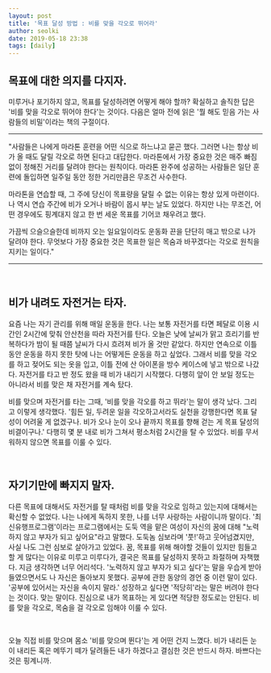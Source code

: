 ```yaml
---
layout: post
title: '목표 달성 방법 : 비를 맞을 각오로 뛰어라'
author: seolki
date: 2019-05-18 23:38
tags: [daily]
---
```


## 목표에 대한 의지를 다지자.  

미루거나 포기하지 않고, 목표를 달성하려면 어떻게 해야 할까? 확실하고 솔직한 답은 '비를 맞을 각오로 뛰어야 한다'는 것이다. 다음은 얼마 전에 읽은 '뭘 해도 믿음 가는 사람들의 비밀'이라는 책의 구절이다.

<hr>

"사람들은 나에게 마라톤 훈련을 어떤 식으로 하느냐고 묻곤 했다. 그러면 나는 항상 비가 올 때도 달릴 각오로 하면 된다고 대답한다. 마라톤에서 가장 중요한 것은 매주 빠짐없이 정해진 거리를 달려야 한다는 원칙이다. 마라톤 완주에 성공하는 사람들은 일단 훈련에 돌입하면 일주일 동안 정한 거리만큼은 무조건 사수한다. 

마라톤을 연습할 때, 그 주에 당신이 목표량을 달릴 수 없는 이유는 항상 있게 마련이다. 나 역시 연습 주간에 비가 오거나 바람이 몹시 부는 날도 있었다. 하지만 나는 무조건, 어떤 경우에도 핑계대지 않고 한 번 세운 목표를 기어코 채우려고 했다. 

가끔씩 으슬으슬한데 비까지 오는 일요일이라도 운동화 끈을 단단히 매고 밖으로 나가 달려야 한다. 무엇보다 가장 중요한 것은 목표한 일은 목숨과 바꾸겠다는 각오로 원칙을 지키는 일이다."

<hr>

<br>

## 비가 내려도 자전거는 타자. 

요즘 나는 자기 관리를 위해 매일 운동을 한다. 나는 보통 자전거를 타면 페달로 이용 시간인 2시간에 맞춰 안산천을 따라 자전거를 탄다. 오늘은 낮에 날씨가 맑고 흐리기를 반복하다가 밤이 될 때쯤 날씨가 다시 흐려져 비가 올 것만 같았다. 하지만 연속으로 이틀 동안 운동을 하지 못한 탓에 나는 어떻게든 운동을 하고 싶었다. 그래서 비를 맞을 각오를 하고 젖어도 되는 옷을 입고, 이틀 전에 산 아이폰을 방수 케이스에 넣고 밖으로 나갔다. 자전거를 타고 반 정도 왔을 때 비가 내리기 시작했다. 다행히 앞이 안 보일 정도는 아니라서 비를 맞은 채 자전거를 계속 탔다. 

비를 맞으며 자전거를 타는 그때, '비를 맞을 각오를 하고 뛰라'는 말이 생각 났다. 그리고 이렇게 생각했다. '힘든 일, 두려운 일을 각오하고서라도 실천을 강행한다면 목표 달성이 어려울 게 없겠구나. 비가 오나 눈이 오나 끝까지 목표를 향해 걷는 게 목표 달성의 비결이구나.' 다행히 몇 분 내로 비가 그쳐서 평소처럼 2시간을 탈 수 있었다. 비를 무서워하지 않으면 목표를 이룰 수 있다. 

<br>

## 자기기만에 빠지지 말자. 

다른 목표에 대해서도 자전거를 탈 때처럼 비를 맞을 각오로 임하고 있는지에 대해서는 확신할 수 없었다. 나는 나에게 독하지 못한, 나를 너무 사랑하는 사람이니까 말이다. '최신유행프로그램'이라는 프로그램에서는 도둑 역을 맡은 여성이 자신의 꿈에 대해 "노력하지 않고 부자가 되고 싶어요"라고 말했다. 도둑놈 심보라며 '풋!'하고 웃어넘겼지만, 사실 나도 그런 심보로 살아가고 있었다. 꿈, 목표를 위해 해야할 것들이 있지만 힘들고 할 게 많다는 이유로 미루고 미루다가, 결국은 목표를 달성하지 못하고 좌절하며 자책했다. 지금 생각하면 너무 어리석다. '노력하지 않고 부자가 되고 싶다'는 말을 우습게 받아들였으면서도 나 자신은 돌아보지 못했다. 공부에 관한 동양의 경언 중 이런 말이 있다. '공부에 있어서는 자신을 속이지 말라.' 성장하고 싶다면 '적당히'라는 말은 버려야 한다는 것이다. 맞는 말이다. 진심으로 내가 목표하는 게 있다면 적당한 정도로는 안된다. 비를 맞을 각오로, 목숨을 걸 각오로 임해야 이룰 수 있다.  

<br>

오늘 직접 비를 맞으며 몸소 '비를 맞으며 뛴다'는 게 어떤 건지 느꼈다. 비가 내리든 눈이 내리든 혹은 메뚜기 떼가 달려들든 내가 하겠다고 결심한 것은 반드시 하자. 바쁘다는 것은 핑계니까.  

<br>
